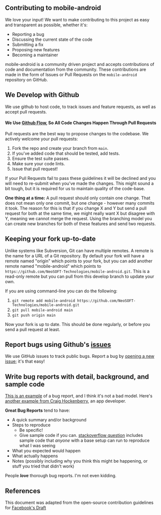 ## Contributing to mobile-android

We love your input! We want to make contributing to this project as easy and transparent as possible, whether it's:

- Reporting a bug
- Discussing the current state of the code
- Submitting a fix
- Proposing new features
- Becoming a maintainer

mobile-android is a community driven project and accepts contributions of code and documentation from the community. 
These contributions are made in the form of Issues or Pull Requests on the `mobile-android` repository on GitHub.

## We Develop with Github
We use github to host code, to track issues and feature requests, as well as accept pull requests.

#### We Use [Github Flow](https://guides.github.com/introduction/flow/index.html), So All Code Changes Happen Through Pull Requests

Pull requests are the best way to propose changes to the codebase. We actively welcome your pull requests:

1. Fork the repo and create your branch from `main`.
2. If you've added code that should be tested, add tests.
4. Ensure the test suite passes.
5. Make sure your code lints.
6. Issue that pull request!

If your Pull Requests fail to pass these guidelines it will be declined and you will need to re-submit
when you’ve made the changes. This might sound a bit tough, but it is required
for us to maintain quality of the code-base.

**One thing at a time:** A pull request should only contain one change. That does not mean only one commit, but one change - however many commits it took. The reason for this is that if you change X and Y but send a pull request for both at the same time, we might really want X but disagree with Y, meaning we cannot merge the request. Using the branching model you can create new branches for both of these features and send two requests.

## Keeping your fork up-to-date

Unlike systems like Subversion, Git can have multiple remotes. A remote is the name for a URL of a Git repository. By default your fork will have a remote named "origin" which points to your fork, but you can add another remote named "mobile-android" which points to `https://github.com/NeoSOFT-Technologies/mobile-android.git`. This is a read-only remote but you can pull from this develop branch to update your own.

If you are using command-line you can do the following:

1. `git remote add mobile-android https://github.com/NeoSOFT-Technologies/mobile-android.git`
2. `git pull mobile-android main`
3. `git push origin main`

Now your fork is up to date. This should be done regularly, or before you send a pull request at least.



## Report bugs using Github's [issues](https://github.com/NeoSOFT-Technologies/mobile-android/issues)

We use GitHub issues to track public bugs. Report a bug by [opening a new issue](https://github.com/NeoSOFT-Technologies/mobile-android/issues); it's that easy!



## Write bug reports with detail, background, and sample code

[This is an example](http://stackoverflow.com/q/12488905/180626) of a bug report, and I think it's not a bad model. Here's [another example from Craig Hockenberry](http://www.openradar.me/11905408), an app developer.

**Great Bug Reports** tend to have:

- A quick summary and/or background
- Steps to reproduce
    - Be specific!
    - Give sample code if you can. [stackoverflow question](http://stackoverflow.com/q/12488905/180626) includes sample code that *anyone* with a base setup can run to reproduce what I was seeing
- What you expected would happen
- What actually happens
- Notes (possibly including why you think this might be happening, or stuff you tried that didn't work)

People ***love*** thorough bug reports. I'm not even kidding.



## References

This document was adapted from the open-source contribution guidelines for [Facebook's Draft](https://github.com/facebook/draft-js/blob/a9316a723f9e918afde44dea68b5f9f39b7d9b00/CONTRIBUTING.md)